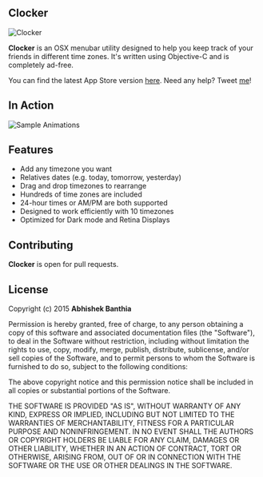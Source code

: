 **Clocker**
---
![Clocker](https://raw.githubusercontent.com/Abhishaker17/Clocker/master/Icons/ClockerIcon-64.png)

**Clocker** is an OSX menubar utility designed to help you keep track of your friends in different time zones.  It's written using Objective-C and is completely ad-free.

You can find the latest App Store version [here](https://itunes.apple.com/us/app/clocker-menubar-world-clock/id1056643111?mt=12). Need any help? Tweet [me](https://twitter.com/Abhi_Shaker)!

## In Action

![Sample Animations](https://github.com/Abhishaker17/Clocker/blob/Localization/Clocker-Preview.gif)

**Features**
---
- Add any timezone you want
- Relatives dates (e.g. today, tomorrow, yesterday)
- Drag and drop timezones to rearrange
- Hundreds of time zones are included
- 24-hour times or AM/PM are both supported
- Designed to work efficiently with 10 timezones
- Optimized for Dark mode and Retina Displays

**Contributing**
---
**Clocker** is open for pull requests.

**License**
---
Copyright (c) 2015 **Abhishek Banthia**

Permission is hereby granted, free of charge, to any person obtaining a copy
of this software and associated documentation files (the "Software"), to deal
in the Software without restriction, including without limitation the rights
to use, copy, modify, merge, publish, distribute, sublicense, and/or sell
copies of the Software, and to permit persons to whom the Software is
furnished to do so, subject to the following conditions:

The above copyright notice and this permission notice shall be included in
all copies or substantial portions of the Software.

THE SOFTWARE IS PROVIDED "AS IS", WITHOUT WARRANTY OF ANY KIND, EXPRESS OR
IMPLIED, INCLUDING BUT NOT LIMITED TO THE WARRANTIES OF MERCHANTABILITY,
FITNESS FOR A PARTICULAR PURPOSE AND NONINFRINGEMENT.  IN NO EVENT SHALL THE
AUTHORS OR COPYRIGHT HOLDERS BE LIABLE FOR ANY CLAIM, DAMAGES OR OTHER
LIABILITY, WHETHER IN AN ACTION OF CONTRACT, TORT OR OTHERWISE, ARISING FROM,
OUT OF OR IN CONNECTION WITH THE SOFTWARE OR THE USE OR OTHER DEALINGS IN
THE SOFTWARE.
